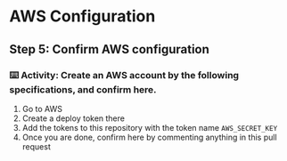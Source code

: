 # AWS Configuration

## Step 5: Confirm AWS configuration

### :keyboard: Activity: Create an AWS account by the following specifications, and confirm here.

1. Go to AWS
2. Create a deploy token there
3. Add the tokens to this repository with the token name `AWS_SECRET_KEY`
4. Once you are done, confirm here by commenting anything in this pull request